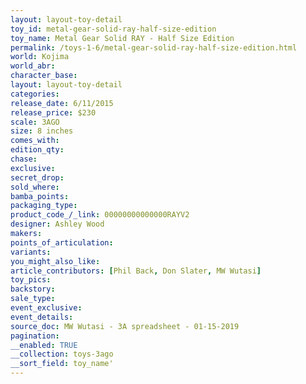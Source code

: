 ```yaml
---
layout: layout-toy-detail 
toy_id: metal-gear-solid-ray-half-size-edition
toy_name: Metal Gear Solid RAY - Half Size Edition
permalink: /toys-1-6/metal-gear-solid-ray-half-size-edition.html
world: Kojima
world_abr: 
character_base: 
layout: layout-toy-detail
categories: 
release_date: 6/11/2015
release_price: $230 
scale: 3AGO
size: 8 inches
comes_with: 
edition_qty: 
chase: 
exclusive: 
secret_drop: 
sold_where: 
bamba_points: 
packaging_type: 
product_code_/_link: 00000000000000RAYV2
designer: Ashley Wood
makers: 
points_of_articulation: 
variants: 
you_might_also_like: 
article_contributors: [Phil Back, Don Slater, MW Wutasi]
toy_pics: 
backstory: 
sale_type: 
event_exclusive: 
event_details: 
source_doc: MW Wutasi - 3A spreadsheet - 01-15-2019
pagination: 
__enabled: TRUE
__collection: toys-3ago
__sort_field: toy_name'
---
```


